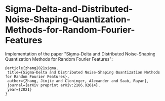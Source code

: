 # Sigma-Delta-and-Distributed-Noise-Shaping-Quantization-Methods-for-Random-Fourier-Features
Implementation of the paper "Sigma-Delta and Distributed Noise-Shaping Quantization Methods for Random Fourier Features":

    @article{zhang2021sigma,
     title={Sigma-Delta and Distributed Noise-Shaping Quantization Methods for Random Fourier Features},
     author={Zhang, Jinjie and Cloninger, Alexander and Saab, Rayan},
     journal={arXiv preprint arXiv:2106.02614},
     year={2021}
    }
